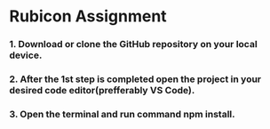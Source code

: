 # Rubicon Assignment

### 1. Download or clone the GitHub repository on your local device. 
### 2. After the 1st step is completed open the project in your desired code editor(prefferably VS Code). 
### 3. Open the terminal and run command **npm install**.
